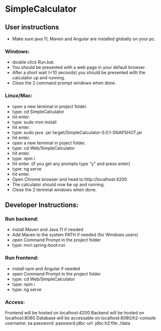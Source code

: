 # SimpleCalculator

## User instructions

- Make sure java 11, Maven and Angular are installed globally on your pc.

### Windows:
- double click Run.bat.
- You should be presented with a web page in your default browser.
- After a short wait (<10 seconds) you should be presented with the calculator up and running.
- Close the 2 command prompt windows when done.

### Linux/Mac:
- open a new terminal in project folder.
- type: cd SimpleCalculator
- hit enter.
- type: sudo mvn install
- hit enter.
- type: sudo java -jar target/SimpleCalculator-0.0.1-SNAPSHOT.jar
- hit enter.
- open a new terminal in poject folder.
- type: cd Web/SimpleCalculator
- hit enter.
- type: npm i
- hit enter. (if you get any prompts type "y" and press enter)
- type: ng serve
- hit enter.
- Open Chrome browser and head to http://localhost:4200
- The calculator should now be up and running.
- Close the 2 terminal windows when done.

## Developer Instructions:

### Run backend:
- install Maven and Java 11 if needed
- Add Maven to the system PATH if needed (for Windows users)
- open Command Prompt in the project folder
- type: mvn spring-boot:run

### Run frontend:
- install npm and Angular if needed
- open Command Prompt in the project folder
- type: cd Web/SimpleCalculator
- type: npm i
- type: ng serve

### Access:
Frontend will be hosted on localhost:4200
Backend will be hosted on localhost:8080
Database will be accessable on localhost:8080/h2-console
	username: sa
	password: password
	jdbc-url: jdbc:h2:file:./data
